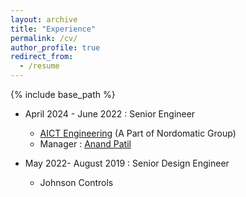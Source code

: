 ```yaml
---
layout: archive
title: "Experience"
permalink: /cv/
author_profile: true
redirect_from:
  - /resume
---
```


{% include base_path %}


* April 2024 - June 2022 : Senior Engineer
  * [AICT Engineering](https://www.innovativecontroltech.com/) (A Part of Nordomatic Group)
  * Manager : [Anand Patil](https://www.linkedin.com/in/anand-patil-b6579319/)

* May 2022- August 2019 : Senior Design Engineer
  * Johnson Controls
  
